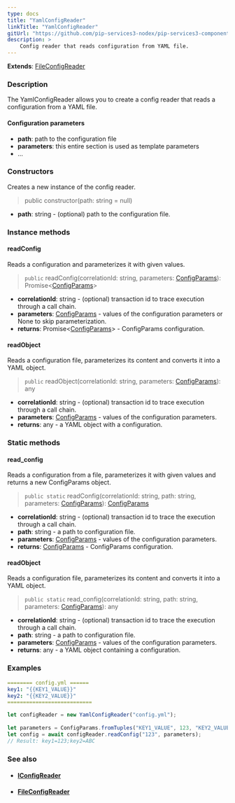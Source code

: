 ```yaml
---
type: docs
title: "YamlConfigReader"
linkTitle: "YamlConfigReader"
gitUrl: "https://github.com/pip-services3-nodex/pip-services3-components-nodex"
description: >
    Config reader that reads configuration from YAML file.
---
```


**Extends**: [FileConfigReader](../file_config_reader)

### Description

The YamlConfigReader allows you to create a config reader that reads a configuration from a YAML file.

#### Configuration parameters

- **path**: path to the configuration file
- **parameters**: this entire section is used as template parameters
- ...


### Constructors
Creates a new instance of the config reader.

> public constructor(path: string = null)

- **path**: string - (optional) path to the configuration file.


### Instance methods


#### readConfig
Reads a configuration and parameterizes it with given values.

> `public` readConfig(correlationId: string, parameters: [ConfigParams](../../../commons/config/config_params)): Promise<[ConfigParams](../../../commons/config/config_params)>

- **correlationId**: string - (optional) transaction id to trace execution through a call chain.
- **parameters**: [ConfigParams](../../../commons/config/config_params) - values of the configuration parameters or None to skip parameterization.
- **returns**: Promise<[ConfigParams](../../../commons/config/config_params)> - ConfigParams configuration.


#### readObject
Reads a configuration file, parameterizes its content and converts it into a YAML object.

> `public` readObject(correlationId: string, parameters: [ConfigParams](../../../commons/config/config_params)): any

- **correlationId**: string - (optional) transaction id to trace execution through a call chain.
- **parameters**: [ConfigParams](../../../commons/config/config_params) - values of the configuration parameters.
- **returns**: any - a YAML object with a configuration.

### Static methods

#### read_config
Reads a configuration from a file, parameterizes it with given values and returns a new ConfigParams object.

> `public static` readConfig(correlationId: string, path: string, parameters: [ConfigParams](../../../commons/config/config_params)): [ConfigParams](../../../commons/config/config_params)

- **correlationId**: string - (optional) transaction id to trace the execution through a call chain.
- **path**: string - a path to configuration file.
- **parameters**: [ConfigParams](../../../commons/config/config_params) - values of the configuration parameters.
- **returns**: [ConfigParams](../../../commons/config/config_params) - ConfigParams configuration.


#### readObject
Reads a configuration file, parameterizes its content and converts it into a YAML object.

> `public static` read_config(correlationId: string, path: string, parameters: [ConfigParams](../../../commons/config/config_params)): any

- **correlationId**: string - (optional) transaction id to trace the execution through a call chain.
- **path**: string - a path to configuration file.
- **parameters**: [ConfigParams](../../../commons/config/config_params) - values of the configuration parameters.
- **returns**: any - a YAML object containing a configuration.

### Examples

```yaml
======== config.yml ======
key1: "{{KEY1_VALUE}}"
key2: "{{KEY2_VALUE}}"
===========================
```
    
        
```typescript
let configReader = new YamlConfigReader("config.yml");
  
let parameters = ConfigParams.fromTuples("KEY1_VALUE", 123, "KEY2_VALUE", "ABC");
let config = await configReader.readConfig("123", parameters);
// Result: key1=123;key2=ABC
```

### See also
- #### [IConfigReader](../iconfig_reader)
- #### [FileConfigReader](../file_config_reader)
